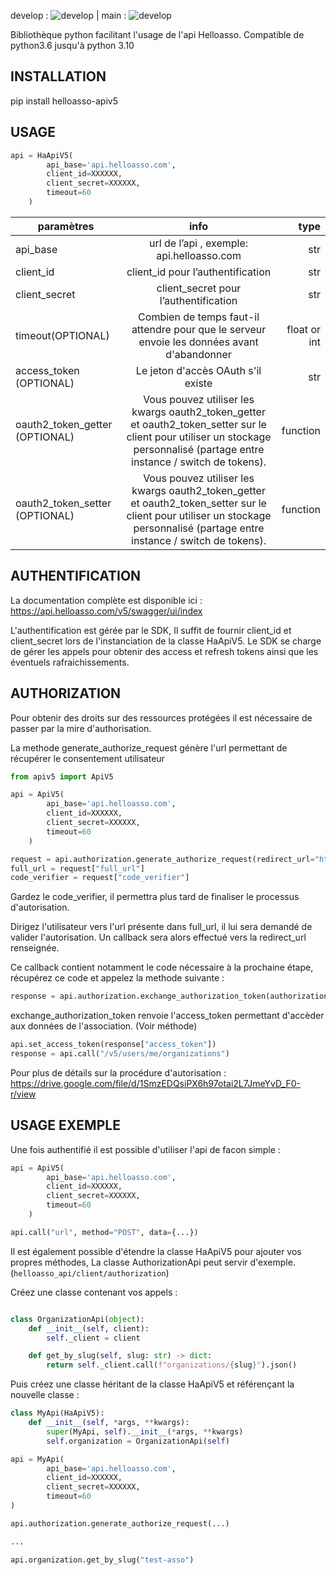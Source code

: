 develop : ![develop](https://github.com/HelloAsso/HaApiV5/actions/workflows/test_pipeline.yml/badge.svg?branch=develop)  |  main : ![develop](https://github.com/HelloAsso/HaApiV5/actions/workflows/test_pipeline.yml/badge.svg?branch=main)

Bibliothèque python facilitant l'usage de l'api Helloasso. Compatible de python3.6 jusqu'à python 3.10

## INSTALLATION


pip install helloasso-apiv5


## USAGE

```python
api = HaApiV5(
        api_base='api.helloasso.com',
        client_id=XXXXXX,
        client_secret=XXXXXX,
        timeout=60
    )
```
|paramètres  											|  info | type |
| ----------------------------------------------------- |:-------------:| -----:|
|	api_base											|	url de l’api , exemple: api.helloasso.com	|	str	|
|	client_id											|	client_id pour l’authentification				|	str	|
|	client_secret										|	client_secret pour l’authentification			|	str	|
|	timeout(OPTIONAL)									|	Combien de temps faut-il attendre pour que le serveur envoie les données avant d'abandonner	|	float or int	|
|	access_token (OPTIONAL)								|	Le jeton d'accès OAuth s'il existe	|	str	|
|	oauth2_token_getter (OPTIONAL)	                    |	Vous pouvez utiliser les kwargs oauth2_token_getter et oauth2_token_setter sur le client pour utiliser un stockage personnalisé (partage entre instance / switch de tokens).	|	function	|
|	oauth2_token_setter (OPTIONAL)	                    |	Vous pouvez utiliser les kwargs oauth2_token_getter et oauth2_token_setter sur le client pour utiliser un stockage personnalisé (partage entre instance / switch de tokens).	|	function	|



## AUTHENTIFICATION


La documentation complète est disponible ici : https://api.helloasso.com/v5/swagger/ui/index

L'authentification est gérée par le SDK, Il suffit de fournir client_id et client_secret lors de 
l'instanciation de la classe HaApiV5. Le SDK se charge de gérer les appels pour obtenir des 
access et refresh tokens ainsi que les éventuels rafraichissements.


## AUTHORIZATION


Pour obtenir des droits sur des ressources protégées il est nécessaire de passer par la mire d'authorisation.

La methode generate_authorize_request génère l'url permettant de récupérer le consentement utilisateur

```python
from apiv5 import ApiV5

api = ApiV5(
        api_base='api.helloasso.com',
        client_id=XXXXXX,
        client_secret=XXXXXX,
        timeout=60
    )

request = api.authorization.generate_authorize_request(redirect_url="https://url.de.callback/callback", state="123")
full_url = request["full_url"]
code_verifier = request["code_verifier"]
```

Gardez le code_verifier, il permettra plus tard de finaliser le processus d'autorisation.

Dirigez l'utilisateur vers l'url présente dans full_url, il lui sera demandé de valider l'autorisation.
Un callback sera alors effectué vers la redirect_url renseignée.

Ce callback contient notamment le code nécessaire à la prochaine étape, récupérez ce code et appelez la methode suivante :

```python
response = api.authorization.exchange_authorization_token(authorization_code, "https://url.de.callback/callback", code_verifier)
```

exchange_authorization_token renvoie l'access_token permettant d'accèder aux données de l'association. (Voir méthode)

```python
api.set_access_token(response["access_token"])
response = api.call("/v5/users/me/organizations")
```

Pour plus de détails sur la procédure d'autorisation : https://drive.google.com/file/d/1SmzEDQsiPX6h97otai2L7JmeYvD_F0-r/view


## USAGE EXEMPLE


Une fois authentifié il est possible d'utiliser l'api de facon simple :

```python
api = ApiV5(
        api_base='api.helloasso.com',
        client_id=XXXXXX,
        client_secret=XXXXXX,
        timeout=60
    )

api.call("url", method="POST", data={...})
```

Il est également possible d'étendre la classe HaApiV5 pour ajouter vos propres méthodes, 
La classe AuthorizationApi peut servir d'exemple. (`helloasso_api/client/authorization`)

Créez une classe contenant vos appels :

```python

class OrganizationApi(object):
    def __init__(self, client):
        self._client = client

    def get_by_slug(self, slug: str) -> dict:
        return self._client.call(f"organizations/{slug}").json()
```

Puis créez une classe héritant de la classe HaApiV5 et référençant la nouvelle classe :

```python
class MyApi(HaApiV5):
    def __init__(self, *args, **kwargs):
        super(MyApi, self).__init__(*args, **kwargs)
        self.organization = OrganizationApi(self)

api = MyApi(
        api_base='api.helloasso.com',
        client_id=XXXXXX,
        client_secret=XXXXXX,
        timeout=60
)

api.authorization.generate_authorize_request(...)

...

api.organization.get_by_slug("test-asso")
```